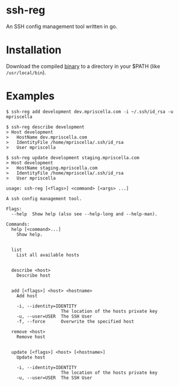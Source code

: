 # ssh-reg
An SSH config management tool written in go.

# Installation
Download the compiled [binary](https://github.com/mpriscella/ssh-reg/releases/download/v0.5.1/ssh-reg) to a directory in your $PATH (like `/usr/local/bin`).

# Examples
`$ ssh-reg add development dev.mpriscella.com -i ~/.ssh/id_rsa -u mpriscella`

```
$ ssh-reg describe development
> Host development
>   HostName dev.mpriscella.com
>   IdentityFile /home/mpriscella/.ssh/id_rsa
>   User mpriscella
```

```
$ ssh-reg update development staging.mpriscella.com
> Host development
>   HostName staging.mpriscella.com
>   IdentityFile /home/mpriscella/.ssh/id_rsa
>   User mpriscella
```

````
usage: ssh-reg [<flags>] <command> [<args> ...]

A ssh config management tool.

Flags:
  --help  Show help (also see --help-long and --help-man).

Commands:
  help [<command>...]
    Show help.


  list
    List all available hosts


  describe <host>
    Describe host


  add [<flags>] <host> <hostname>
    Add host

    -i, --identity=IDENTITY
                     The location of the hosts private key
    -u, --user=USER  The SSH User
    -f, --force      Overwrite the specified host

  remove <host>
    Remove host


  update [<flags>] <host> [<hostname>]
    Update host

    -i, --identity=IDENTITY
                     The location of the hosts private key
    -u, --user=USER  The SSH User
````
